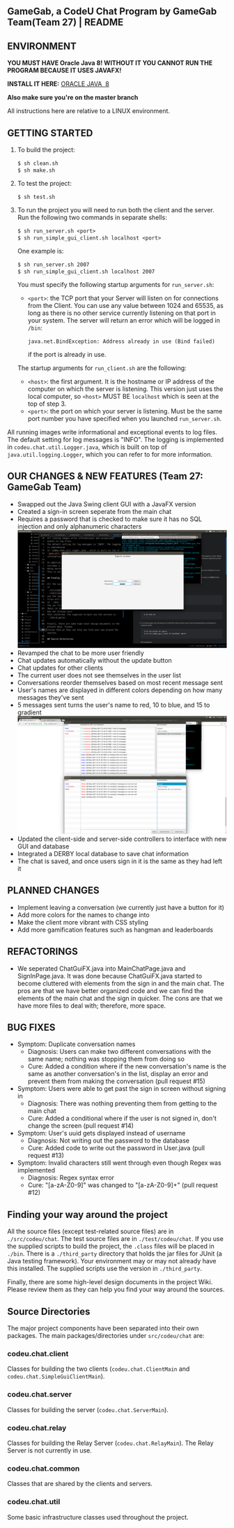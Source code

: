 
## GameGab, a CodeU Chat Program by GameGab Team(Team 27) | README

## ENVIRONMENT
**YOU MUST HAVE Oracle Java 8! WITHOUT IT YOU CANNOT RUN THE PROGRAM BECAUSE IT USES JAVAFX!**

**INSTALL IT HERE:** [ORACLE JAVA &nbsp;8](http://www.oracle.com/technetwork/java/javase/downloads/jdk8-downloads-2133151.html)

**Also make sure you're on the master branch**

All instructions here are relative to a LINUX environment.

## GETTING STARTED

  1. To build the project:
       ```
       $ sh clean.sh
       $ sh make.sh
       ```

  1. To test the project:
       ```
       $ sh test.sh
       ```

  1. To run the project you will need to run both the client and the server. Run
     the following two commands in separate shells:

       ```
       $ sh run_server.sh <port>
       $ sh run_simple_gui_client.sh localhost <port>
       ```

     One example is:

       ```
       $ sh run_server.sh 2007
       $ sh run_simple_gui_client.sh localhost 2007
       ```

     You must specify the following startup arguments for `run_server.sh`:
     + `<port>`: the TCP port that your Server will listen on for connections
       from the Client. You can use any value between 1024 and 65535, as long as
       there is no other service currently listening on that port in your
       system. The server will return an error which will be logged in `/bin`:

         ```
         java.net.BindException: Address already in use (Bind failed)
         ```

       if the port is already in use.
       
     The startup arguments for `run_client.sh` are the following:
     + `<host>`: the first argument. It is the hostname or IP address of the computer
       on which the server is listening. This version just uses the local computer,
       so `<host>` MUST BE `localhost` which is seen at the top of step 3.
     + `<port>`: the port on which your server is listening. Must be the same
       port number you have specified when you launched `run_server.sh`.

All running images write informational and exceptional events to log files.
The default setting for log messages is "INFO". The logging is implemented
in `codeu.chat.util.Logger.java`, which is built on top of
`java.util.logging.Logger`, which you can refer to for more information.

## OUR CHANGES & NEW FEATURES (Team 27: GameGab Team)

- Swapped out the Java Swing client GUI with a JavaFX version
- Created a sign-in screen seperate from the main chat
- Requires a password that is checked to make sure it has no SQL injection and only alphanumeric characters
![alt text](https://raw.githubusercontent.com/GrayTurtle/codeu_project_2017/develop/images/SignIn.png)
- Revamped the chat to be more user friendly
- Chat updates automatically without the update button
- Chat updates for other clients
- The current user does not see themselves in the user list
- Conversations reorder themselves based on most recent message sent
- User's names are displayed in different colors depending on how many messages they've sent
- 5 messages sent turns the user's name to red, 10 to blue, and 15 to gradient
![alt text](https://raw.githubusercontent.com/GrayTurtle/codeu_project_2017/develop/images/Chat.png)
- Updated the client-side and server-side controllers to interface with new GUI and database
- Integrated a DERBY local database to save chat information
- The chat is saved, and once users sign in it is the same as they had left it


## PLANNED CHANGES

- Implement leaving a conversation (we currently just have a button for it)
- Add more colors for the names to change into
- Make the client more vibrant with CSS styling
- Add more gamification features such as hangman and leaderboards

## REFACTORINGS

- We seperated ChatGuiFX.java into MainChatPage.java and SignInPage.java. It was done because ChatGuiFX.java started to become cluttered with elements from the sign in and the main chat. The pros are that we have better organized code and we can find the elements of the main chat and the sign in quicker. The cons are that we have more files to deal with; therefore, more space.

## BUG FIXES
- Symptom: Duplicate conversation names
  - Diagnosis: Users can make two different conversations with the same name; nothing was stopping them from doing so
  - Cure: Added a condition where if the new conversation's name is the same as another conversation's in the list, display an error  and prevent them from making the conversation (pull request #15)
- Symptom: Users were able to get past the sign in screen without signing in
  - Diagnosis: There was nothing preventing them from getting to the main chat
  - Cure: Added a conditional where if the user is not signed in, don't change the screen (pull request #14)
- Symptom: User's uuid gets displayed instead of username
  - Diagnosis: Not writing out the password to the database 
  - Cure: Added code to write out the password in User.java (pull request #13)
- Symptom: Invalid characters still went through even though Regex was implemented
  - Diagnosis: Regex syntax error
  - Cure: "[a-zA-Z0-9]" was changed to "[a-zA-Z0-9]+" (pull request #12)


## Finding your way around the project

All the source files (except test-related source files) are in
`./src/codeu/chat`.  The test source files are in `./test/codeu/chat`. If you
use the supplied scripts to build the project, the `.class` files will be placed
in `./bin`. There is a `./third_party` directory that holds the jar files for
JUnit (a Java testing framework). Your environment may or may not already have
this installed. The supplied scripts use the version in `./third_party`.

Finally, there are some high-level design documents in the project Wiki. Please
review them as they can help you find your way around the sources.

## Source Directories

The major project components have been separated into their own packages. The
main packages/directories under `src/codeu/chat` are:

### codeu.chat.client

Classes for building the two clients (`codeu.chat.ClientMain` and
`codeu.chat.SimpleGuiClientMain`).

### codeu.chat.server

Classes for building the server (`codeu.chat.ServerMain`).

### codeu.chat.relay

Classes for building the Relay Server (`codeu.chat.RelayMain`). The Relay Server
is not currently in use.

### codeu.chat.common

Classes that are shared by the clients and servers.

### codeu.chat.util

Some basic infrastructure classes used throughout the project.
